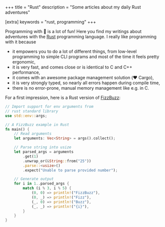 +++
title = "Rust"
description = "Some articles about my daily Rust adventures"

[extra]
keywords = "rust, programming"
+++

Programming with :crab: is a lot of fun! Here you find my writings about
adventures with the [Rust](https://rust-lang.org) programming language. I really
like programming with it because
- it empowers you to do a lot of different things, from low-level programming to
  simple CLI programs and most of the time it feels pretty ergonomic,
- it is very fast, and comes close or is identical to C and C++ performance,
- it comes with an awesome package management solution (:heart: Cargo), 
- it is very strongly typed, so nearly all errors happen during compile time,
- there is no error-prone, manual memory management like e.g. in C.

For a first impression, here is a Rust version of
[FizzBuzz](https://en.wikipedia.org/wiki/Fizz_buzz):
```rust
// Import support for env arguments from 
// rust standard library
use std::env::args;

// A FizzBuzz example in Rust
fn main() {
    // Read arguments
    let arguments: Vec<String> = args().collect();

    // Parse string into usize
    let parsed_args = arguments
        .get(1)
        .unwrap_or(&String::from("25"))
        .parse::<usize>()
        .expect("Unable to parse provided number");

    // Generate output
    for i in 1..parsed_args {
        match (i % 3, i % 5) {
            (0, 0) => println!("FizzBuzz"),
            (0, _) => println!("Fizz"),
            (_, 0) => println!("Buzz"),
            (_, _) => println!("{i}"),
        }
    }
}
```

